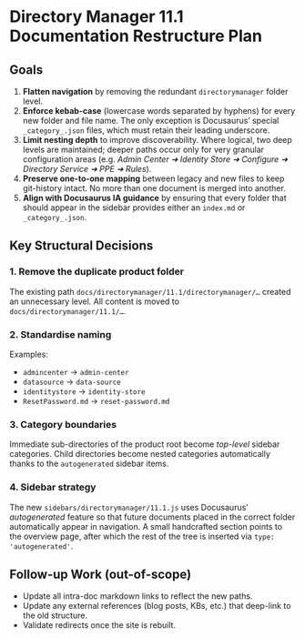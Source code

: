 # Directory Manager 11.1 Documentation Restructure Plan

## Goals

1. **Flatten navigation** by removing the redundant `directorymanager` folder level.
2. **Enforce kebab-case** (lowercase words separated by hyphens) for every new folder and file name. The only exception is Docusaurus’ special `_category_.json` files, which must retain their leading underscore.
3. **Limit nesting depth** to improve discoverability. Where logical, two deep levels are maintained; deeper paths occur only for very granular configuration areas (e.g. _Admin Center ➜ Identity Store ➜ Configure ➜ Directory Service ➜ PPE ➜ Rules_).
4. **Preserve one-to-one mapping** between legacy and new files to keep git-history intact. No more than one document is merged into another.
5. **Align with Docusaurus IA guidance** by ensuring that every folder that should appear in the sidebar provides either an `index.md` or `_category_.json`.

## Key Structural Decisions

### 1. Remove the duplicate product folder

The existing path `docs/directorymanager/11.1/directorymanager/…` created an unnecessary level. All content is moved to `docs/directorymanager/11.1/…`.

### 2. Standardise naming

Examples:

- `admincenter` → `admin-center`
- `datasource` → `data-source`
- `identitystore` → `identity-store`
- `ResetPassword.md` → `reset-password.md`

### 3. Category boundaries

Immediate sub-directories of the product root become _top-level_ sidebar categories. Child directories become nested categories automatically thanks to the `autogenerated` sidebar items.

### 4. Sidebar strategy

The new `sidebars/directorymanager/11.1.js` uses Docusaurus’ _autogenerated_ feature so that future documents placed in the correct folder automatically appear in navigation. A small handcrafted section points to the overview page, after which the rest of the tree is inserted via `type: 'autogenerated'`.

## Follow-up Work (out-of-scope)

- Update all intra-doc markdown links to reflect the new paths.
- Update any external references (blog posts, KBs, etc.) that deep-link to the old structure.
- Validate redirects once the site is rebuilt.
